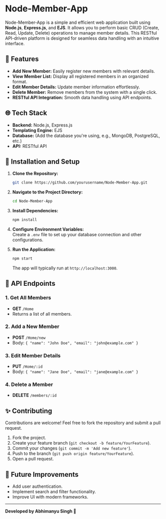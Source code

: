 # Node-Member-App

Node-Member-App is a simple and efficient web application built using **Node.js**, **Express.js**, and **EJS**. It allows you to perform basic CRUD (Create, Read, Update, Delete) operations to manage member details. This RESTful API-driven platform is designed for seamless data handling with an intuitive interface.

## 🚀 Features

- **Add New Member:** Easily register new members with relevant details.
- **View Member List:** Display all registered members in an organized format.
- **Edit Member Details:** Update member information effortlessly.
- **Delete Member:** Remove members from the system with a single click.
- **RESTful API Integration:** Smooth data handling using API endpoints.

## 🌐 Tech Stack

- **Backend:** Node.js, Express.js
- **Templating Engine:** EJS
- **Database:** (Add the database you're using, e.g., MongoDB, PostgreSQL, etc.)
- **API:** RESTful API

## 🚧 Installation and Setup

1. **Clone the Repository:**  
   ```bash
   git clone https://github.com/yourusername/Node-Member-App.git
   ```

2. **Navigate to the Project Directory:**  
   ```bash
   cd Node-Member-App
   ```

3. **Install Dependencies:**  
   ```bash
   npm install
   ```

4. **Configure Environment Variables:**  
   Create a `.env` file to set up your database connection and other configurations.

5. **Run the Application:**  
   ```bash
   npm start
   ```
   The app will typically run at `http://localhost:3000`.

## 🔧 API Endpoints

### 1. **Get All Members**
- **GET** `/Home`
- Returns a list of all members.

### 2. **Add a New Member**
- **POST** `/Home/new`
- Body: `{ "name": "John Doe", "email": "john@example.com" }`

### 3. **Edit Member Details**
- **PUT** `/Home/:id`
- Body: `{ "name": "Jane Doe", "email": "jane@example.com" }`

### 4. **Delete a Member**
- **DELETE** `/members/:id`


## ✨ Contributing

Contributions are welcome! Feel free to fork the repository and submit a pull request.

1. Fork the project.
2. Create your feature branch (`git checkout -b feature/YourFeature`).
3. Commit your changes (`git commit -m 'Add new feature'`).
4. Push to the branch (`git push origin feature/YourFeature`).
5. Open a pull request.

## 🚀 Future Improvements

- Add user authentication.
- Implement search and filter functionality.
- Improve UI with modern frameworks.

---

**Developed by Abhimanyu Singh 🚀**

